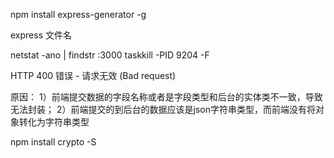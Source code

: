 npm install express-generator -g

express 文件名

netstat -ano | findstr :3000
taskkill -PID 9204 -F


HTTP 400 错误 - 请求无效 (Bad request)

原因：
1）前端提交数据的字段名称或者是字段类型和后台的实体类不一致，导致无法封装；
2）前端提交的到后台的数据应该是json字符串类型，而前端没有将对象转化为字符串类型

npm install crypto -S